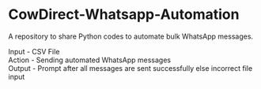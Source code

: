 # CowDirect-Whatsapp-Automation
A repository to share Python codes to automate bulk WhatsApp messages.

Input - CSV File <br/>
Action - Sending automated WhatsApp messages <br/>
Output - Prompt after all messages are sent successfully else incorrect file input <br/>

